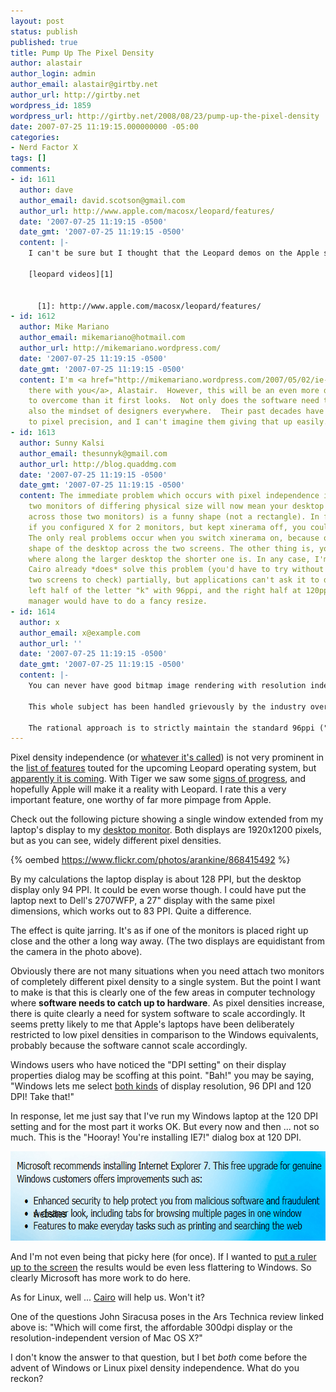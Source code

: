 ```yaml
---
layout: post
status: publish
published: true
title: Pump Up The Pixel Density
author: alastair
author_login: admin
author_email: alastair@girtby.net
author_url: http://girtby.net
wordpress_id: 1859
wordpress_url: http://girtby.net/2008/08/23/pump-up-the-pixel-density
date: 2007-07-25 11:19:15.000000000 -05:00
categories:
- Nerd Factor X
tags: []
comments:
- id: 1611
  author: dave
  author_email: david.scotson@gmail.com
  author_url: http://www.apple.com/macosx/leopard/features/
  date: '2007-07-25 11:19:15 -0500'
  date_gmt: '2007-07-25 11:19:15 -0500'
  content: |-
    I can't be sure but I thought that the Leopard demos on the Apple site seemed to increasing the resolution whenever they focussed on a small element of the screen rather than simply zooming. I'm not sure what you'd look for to tell for sure though.

    [leopard videos][1]


      [1]: http://www.apple.com/macosx/leopard/features/
- id: 1612
  author: Mike Mariano
  author_email: mikemariano@hotmail.com
  author_url: http://mikemariano.wordpress.com/
  date: '2007-07-25 11:19:15 -0500'
  date_gmt: '2007-07-25 11:19:15 -0500'
  content: I'm <a href="http://mikemariano.wordpress.com/2007/05/02/ie-7-first-look/">right
    there with you</a>, Alastair.  However, this will be an even more difficult problem
    to overcome than it first looks.  Not only does the software need to change, but
    also the mindset of designers everywhere.  Their past decades have been devoted
    to pixel precision, and I can't imagine them giving that up easily.
- id: 1613
  author: Sunny Kalsi
  author_email: thesunnyk@gmail.com
  author_url: http://blog.quaddmg.com
  date: '2007-07-25 11:19:15 -0500'
  date_gmt: '2007-07-25 11:19:15 -0500'
  content: The immediate problem which occurs with pixel independence is that now
    two monitors of differing physical size will now mean your desktop (which extends
    across those two monitors) is a funny shape (not a rectangle). In fact, I'm sure
    if you configured X for 2 monitors, but kept xinerama off, you could do this.
    The only real problems occur when you switch xinerama on, because of the funny
    shape of the desktop across the two screens. The other thing is, you don't know
    where along the larger desktop the shorter one is. In any case, I'm pretty sure
    Cairo already *does* solve this problem (you'd have to try without xinerama on
    two screens to check) partially, but applications can't ask it to display the
    left half of the letter "k" with 96ppi, and the right half at 120ppi. The window
    manager would have to do a fancy resize.
- id: 1614
  author: x
  author_email: x@example.com
  author_url: ''
  date: '2007-07-25 11:19:15 -0500'
  date_gmt: '2007-07-25 11:19:15 -0500'
  content: |-
    You can never have good bitmap image rendering with resolution independence.

    This whole subject has been handled grievously by the industry over the last decade. Clueless Korean geek manufacturers bumping 17" LCDs up to 1280x1024 just because it was the "next upgrade" in the chart of defined monitor specification -- without considering that it would make everything unreadably tiny.

    The rational approach is to strictly maintain the standard 96ppi ("dpi") density for all devices until 4x 96ppi is possible. Then all existing raster image content can be rendered at exactly 4 pixels per image pixel (no blurring), while text/vector art can take advantage of the 4x resolution. New high-res images would be specially tagged to also render at 1 image pixel = 1 screen pixel.
---
```

Pixel density independence (or [whatever it's called](/articles/2007/7/22/towards-a-resolution-resolution)) is not very prominent in the [list of features](http://www.apple.com/macosx/leopard/features/) touted for the upcoming Leopard operating system, but [apparently it is coming](http://waffle.wootest.net/2007/07/13/resind-nov29/). With Tiger we saw some [signs of progress](http://arstechnica.com/reviews/os/macosx-10-4.ars/20), and hopefully Apple will make it a reality with Leopard. I rate this a very important feature, one worthy of far more pimpage from Apple.

Check out the following picture showing a single window extended from my laptop's display to my [desktop monitor](/articles/2007/4/7/welcome-to-my-cave). Both displays are 1920x1200 pixels, but as you can see, widely different pixel densities.

{% oembed https://www.flickr.com/photos/arankine/868415492 %}

By my calculations the laptop display is about 128 PPI, but the desktop display only 94 PPI. It could be even worse though. I could have put the laptop next to Dell's 2707WFP, a 27" display with the same pixel dimensions, which works out to 83 PPI. Quite a difference.

The effect is quite jarring. It's as if one of the monitors is placed right up close and the other a long way away. (The two displays are equidistant from the camera in the photo above).

Obviously there are not many situations when you need attach two monitors of completely different pixel density to a single system. But the point I want to make is that this is clearly one of the few areas in computer technology where **software needs to catch up to hardware**. As pixel densities increase, there is quite clearly a need for system software to scale accordingly. It seems pretty likely to me that Apple's laptops have been deliberately restricted to low pixel densities in comparison to the Windows equivalents, probably because the software cannot scale accordingly.

Windows users who have noticed the "DPI setting" on their display properties dialog may be scoffing at this point. "Bah!" you may be saying, "Windows lets me select [both kinds](http://www.imdb.com/title/tt0080455/quotes) of display resolution, 96 DPI and 120 DPI! Take that!"

In response, let me just say that I've run my Windows laptop at the 120 DPI setting and for the most part it works OK. But every now and then ... not so much. This is the "Hooray! You're installing IE7!" dialog box at 120 DPI.

<img src="/assets/2007/07/install-ie7.png" alt="Screenshot of the IE7 installation dialog box showing some corruption of text" title="install-ie7" width="633" height="143" class="size-full wp-image-3716 centered" />

And I'm not even being that picky here (for once). If I wanted to [put a ruler up to the screen](http://www.wpflearningexperience.com/?p=41) the results would be even less flattering to Windows. So clearly Microsoft has more work to do here.

As for Linux, well ... [Cairo](http://www.cairographics.org/) will help us. Won't it?

One of the questions John Siracusa poses in the Ars Technica review linked above is: "Which will come first, the affordable 300dpi display or the resolution-independent version of Mac OS X?"

I don't know the answer to that question, but I bet *both* come before the advent of Windows or Linux pixel density independence. What do you reckon?
